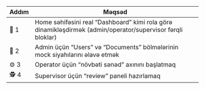| Addım | Məqsəd                                                                                                      |
| ----- | ----------------------------------------------------------------------------------------------------------- |
| 🧠 1  | Home səhifəsini real “Dashboard” kimi rola görə dinamikləşdirmək (admin/operator/supervisor fərqli bloklar) |
| 🧩 2  | Admin üçün “Users” və “Documents” bölmələrinin mock siyahılarını əlavə etmək                                |
| ⚙️ 3  | Operator üçün “növbəti sənəd” axınını başlatmaq                                                             |
| 🕵️ 4 | Supervisor üçün “review” paneli hazırlamaq                                                                  |

